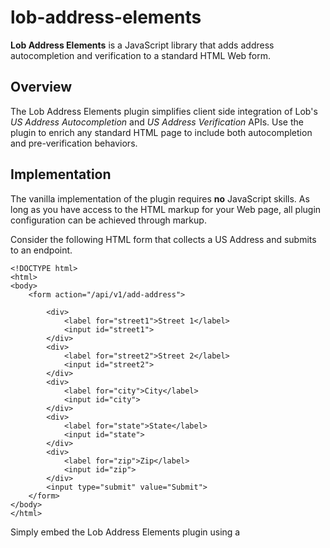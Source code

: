 # lob-address-elements
**Lob Address Elements** is a JavaScript library that adds address autocompletion and verification to a standard HTML Web form.

## Overview
The Lob Address Elements plugin simplifies client side integration of Lob's *US Address Autocompletion* and *US Address Verification* APIs. Use the plugin to enrich any standard HTML page to include both autocompletion and pre-verification behaviors.

## Implementation
The vanilla implementation of the plugin requires **no** JavaScript skills. As long as you have access to the HTML markup for your Web page, all plugin configuration can be achieved through markup.

Consider the following HTML form that collects a US Address and submits to an endpoint.
```
<!DOCTYPE html>
<html>
<body>
    <form action="/api/v1/add-address">
 
        <div>
            <label for="street1">Street 1</label>
            <input id="street1">
        </div>
        <div>
            <label for="street2">Street 2</label>
            <input id="street2">
        </div>
        <div>
            <label for="city">City</label>
            <input id="city">
        </div>
        <div>
            <label for="state">State</label>
            <input id="state">
        </div>
        <div>
            <label for="zip">Zip</label>
            <input id="zip">
        </div>
        <input type="submit" value="Submit">
    </form>
</body>
</html>
```
Simply embed the Lob Address Elements plugin using a <script> tag and then enable it by decorating relevant HTML elements with `data-lob-*` attributes. For example:
```
<!DOCTYPE html>
<html>
<body>
    <form action="/some/url" 
        data-lob-validate-on-submit="warn" 
        data-lob-key="live_pub_xxxxxx">

        <div data-lob-on-submit-error></div>
        <div>
            <label for="street1">Street 1</label>
            <input id="street1" data-lob-primary>
        </div>
        <div>
            <label for="street2">Street 2</label>
            <input id="street2" data-lob-secondary>
        </div>
        <div>
            <label for="city">City</label>
            <input id="city" data-lob-city>
        </div>
        <div>
            <label for="state">State</label>
            <input id="state" data-lob-state>
        </div>
        <div>
            <label for="zip">Zip</label>
            <input id="zip" data-lob-zip>
        </div>
        <input type="submit" value="Submit">
    </form>
    <script src="/public/js/lob-address-elements.js"></script>
</body>
</html>
```

| Attribute Name               | Attribute Value(s)    | Description         |
| :---                         |  :---                 |   :---              |
| data-lob-validate-on-submit           | `warn`, `stop`           | Include this optional attribute to pre-verify the user's address submission with Lob. If `warn` is used as the attribute value, the user may still submit an errant form. Applying `stop` will halt all submissions that do not pass verification.         |
| data-lob-key          | `YOUR LOB KEY`           | Include your Lob live public key as the attribute value.         |
| data-lob-on-submit-error             | N/A             | You must include this attribute if address verification is enabled in order to render errors and warnings to users. It is up to you how style this component. The plugin with show (`display:'inherit'`) and hide (`display:'none'`) the error message as necessary to communicate verification errors.           |
| data-lob-primary          | N/A           | Identify the primary address field. This should be an input text box.         |
| data-lob-secondary        | N/A           | Identify the secondary address field.      |
| data-lob-city             | N/A           | Identify the city.      |
| data-lob-state            | N/A           | Identify the state.         |
| data-lob-zip              | N/A           | Identify the zip code.         |

You may customize the color scheme for the address suggestion list.
Two approaches are supported. In this example, the colors are declared in-ine, which means
the address elements plugin will automatically inject the stylesheet. 
Both hex and named colors are supported.

```
<!DOCTYPE html>
<html>
<body>
    <form action="/some/url" 
        data-lob-validate-on-submit="warn" 
        data-lob-key="live_pub_xxxxxx">

        <div data-lob-on-submit-error></div>
        <div>
            <label for="street1">Street 1</label>
            <input id="street1" 
                data-lob-primary
                data-lob-suggestion-color="#666666"
                data-lob-suggestion-bgcolor="#fefefe" 
                data-lob-suggestion-bordercolor="#a8a8a8"
                data-lob-suggestion-activecolor="red" 
                data-lob-suggestion-activebgcolor="#eeeeee">
        </div>
        <div>
            <label for="street2">Street 2</label>
            <input id="street2" data-lob-secondary>
        </div>
        <div>
            <label for="city">City</label>
            <input id="city" data-lob-city>
        </div>
        <div>
            <label for="state">State</label>
            <input id="state" data-lob-state>
        </div>
        <div>
            <label for="zip">Zip</label>
            <input id="zip" data-lob-zip>
        </div>
        <input type="submit" value="Submit">
    </form>
    <script src="/public/js/lob-address-elements.js"></script>
</body>
</html>

```
| Attribute Name               | Attribute Value(s)    | Description         |
| :---                         |  :---                 |   :---              |
| data-lob-suggestion-color    | N/A           | The text color for an item in the suggestion list.       |
| data-lob-suggestion-bgcolor        | N/A           | The background color for an item in the suggestion list.     |
| data-lob-suggestion-bordercolor             | N/A           | The border color for the suggestion list.      |
| data-lob-suggestion-activecolor            | N/A           | The text color for an item in the suggestion list when actively hovered over or when traversed via the keyboard.         |
| data-lob-suggestion-activebgcolor              | N/A           | The background color for an item in the suggestion list when actively hovered over or when traversed via the keyboard.      |


In this example, all styles for the address suggestion list are declared as CSS styles. When using this approach, it
is useful to also include the `data-lob-suggestion-stylesheet` attribute to stop the address elements plugin from 
loading the default stylesheet.

<!DOCTYPE html>
<html>
<head>
    <style>
        * {
            box-sizing: border-box;
            font-family: sans-serif;
            color:#333333;
        }

        input {
            display: block;
            font-size: 1.05rem;
            width: 100%;
            padding: 10px;
            border-radius: .25rem;
            border: solid 1px #8c8c8c;
            margin: 0;
        }

        label {
            display: block;
            font-size: 1.1rem;
            margin: 20px 0 5px 0;
        }

        input[type='submit'] {
            background-color: #0594d8;
            color: #ffffff;
            border-color: #ffffff;
            font-size: 1.1rem;
            margin-top: 10px;
            width: 100px;
        }

        .validation_error_message {
            display:none;
            padding:12px;
            font-size:1.2em;
            background-color:lightyellow;
            border-radius: .25rem;
            margin-bottom:20px;
        }

        .algolia-autocomplete {
            width: 100%;
        }

        .algolia-autocomplete .aa-dropdown-menu {
            width: 100%;
            border: 1px solid #a8a8a8;
            border-top: 0;
            background-color: #fefefe;
            overflow: hidden;
            border-radius: 0 0 .25rem .25rem;
            margin-top:-5px;
        }

        .algolia-autocomplete .aa-suggestion {
            cursor: pointer;
            padding: 12px;
            color: #666666;
        }

        .algolia-autocomplete .aa-suggestion:hover,
        .algolia-autocomplete .aa-suggestion:active,
        .algolia-autocomplete .aa-suggestion.aa-cursor {
            color: #0594d8;
            background-color: #eeeeee;
        }

        .algolia-autocomplete .aa-suggestion div {
            white-space: nowrap !important;
            overflow: hidden;
            text-overflow: ellipsis;
        }

        .algolia-autocomplete .aa-suggestion span {
            font-size: .8em;
        }
    </style>
</head>
<body>
    <h1>Lob Address Autocompletion</h1>
    <form action="/api/v1/add-address" 
        data-lob-validate-on-submit="warn" 
        data-lob-key="live_pub_xxxxxxxxxxxxxx">

        <div class="validation_error_message" data-lob-on-submit-error></div>
        <div>
            <label for="street1">Street 1</label>
            <input id="street1" 
                data-lob-primary 
                data-lob-suggestion-stylesheet>
        </div>
        <div>
            <label for="street2">Street 2</label>
            <input id="street2" data-lob-secondary>
        </div>
        <div>
            <label for="city">City</label>
            <input id="city" data-lob-city>
        </div>
        <div>
            <label for="state">State</label>
            <input id="state" data-lob-state>
        </div>
        <div>
            <label for="zip">Zip</label>
            <input id="zip" data-lob-zip>
        </div>
        <input type="submit" value="Submit">
    </form>
    <script src="/lob-address-elements.js"></script>
</body>

</html>